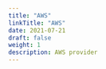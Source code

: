 ```yaml
---
title: "AWS"
linkTitle: "AWS"
date: 2021-07-21
draft: false
weight: 1
description: AWS provider
---
```

